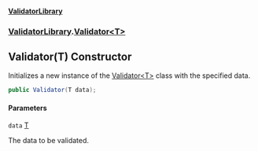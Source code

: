 #### [ValidatorLibrary](ValidatorLibrary.md 'ValidatorLibrary')
### [ValidatorLibrary](ValidatorLibrary.md 'ValidatorLibrary').[Validator&lt;T&gt;](Validator_T_.md 'ValidatorLibrary.Validator<T>')

## Validator(T) Constructor

Initializes a new instance of the [Validator&lt;T&gt;](Validator_T_.md 'ValidatorLibrary.Validator<T>') class with the specified data.

```csharp
public Validator(T data);
```
#### Parameters

<a name='ValidatorLibrary.Validator_T_.Validator(T).data'></a>

`data` [T](Validator_T_.md#ValidatorLibrary.Validator_T_.T 'ValidatorLibrary.Validator<T>.T')

The data to be validated.